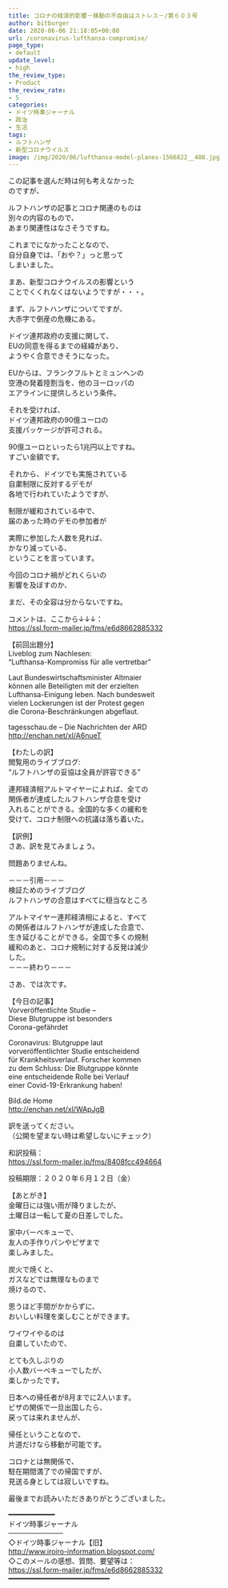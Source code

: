 ```yaml
---
title: コロナの経済的影響－移動の不自由はストレス－/第６０３号
author: bitburger
date: 2020-06-06 21:18:05+00:00
url: /coronavirus-lufthansa-compromise/
page_type:
- default
update_level:
- high
the_review_type:
- Product
the_review_rate:
- 5
categories:
- ドイツ時事ジャーナル
- 政治
- 生活
tags:
- ルフトハンザ
- 新型コロナウイルス
image: /img/2020/06/lufthansa-model-planes-1566822__480.jpg
---
```

この記事を選んだ時は何も考えなかった  
のですが、

ルフトハンザの記事とコロナ関連のものは  
別々の内容のもので、  
あまり関連性はなさそうですね。

これまでになかったことなので、  
自分自身では、「おや？」っと思って  
しまいました。

まあ、新型コロナウイルスの影響という  
ことでくくれなくはないようですが・・・。

まず、ルフトハンザについてですが、  
大赤字で倒産の危機にある。

ドイツ連邦政府の支援に関して、  
EUの同意を得るまでの経緯があり、  
ようやく合意できそうになった。

EUからは、フランクフルトとミュンヘンの  
空港の発着陸割当を、他のヨーロッパの  
エアラインに提供しろという条件。

それを受ければ、  
ドイツ連邦政府の90億ユーロの  
支援パッケージが許可される。

90億ユーロといったら1兆円以上ですね。  
すごい金額です。

それから、ドイツでも実施されている  
自粛制限に反対するデモが  
各地で行われていたようですが、

制限が緩和されている中で、  
届のあった時のデモの参加者が

実際に参加した人数を見れば、  
かなり減っている、  
ということを言っています。

今回のコロナ禍がどれくらいの  
影響を及ぼすのか、

まだ、その全容は分からないですね。

  
コメントは、ここから↓↓↓：  
<https://ssl.form-mailer.jp/fms/e6d8662885332>

【前回出題分】  
Liveblog zum Nachlesen:  
&#8220;Lufthansa-Kompromiss für alle vertretbar&#8221;

Laut Bundeswirtschaftsminister Altmaier  
können alle Beteiligten mit der erzielten  
Lufthansa-Einigung leben. Nach bundesweit  
vielen Lockerungen ist der Protest gegen  
die Corona-Beschränkungen abgeflaut.

tagesschau.de &#8211; Die Nachrichten der ARD  
<http://enchan.net/xl/A6nueT>

  
【わたしの訳】  
閲覧用のライブブログ:  
&#8220;ルフトハンザの妥協は全員が許容できる&#8221;

連邦経済相アルトマイヤーによれば、全ての  
関係者が達成したルフトハンザ合意を受け  
入れることができる。全国的な多くの緩和を  
受けて、コロナ制限への抗議は落ち着いた。

【訳例】  
さあ、訳を見てみましょう。

問題ありませんね。

－－－引用－－－  
検証ためのライブブログ  
ルフトハンザの合意はすべてに穏当なところ

アルトマイヤー連邦経済相によると、すべて  
の関係者はルフトハンザが達成した合意で、  
生き延びることができる。全国で多くの規制  
緩和のあと、コロナ規制に対する反発は減少  
した。  
－－－終わり－－－

  
さあ、では次です。

【今日の記事】  
Vorveröffentlichte Studie &#8211;  
Diese Blutgruppe ist besonders  
Corona-gefährdet

Coronavirus: Blutgruppe laut  
vorveröffentlichter Studie entscheidend  
für Krankheitsverlauf. Forscher kommen  
zu dem Schluss: Die Blutgruppe könnte  
eine entscheidende Rolle bei Verlauf  
einer Covid-19-Erkrankung haben!

Bild.de Home  
<http://enchan.net/xl/WApJgB>

訳を送ってください。  
（公開を望まない時は希望しないにチェック）

和訳投稿：  
 <https://ssl.form-mailer.jp/fms/8408fcc494664>

投稿期限：２０２０年６月１２日（金）

  
【あとがき】  
金曜日には強い雨が降りましたが、  
土曜日は一転して夏の日差しでした。

家中バーベキューで、  
友人の手作りパンやピザまで  
楽しみました。

炭火で焼くと、  
ガスなどでは無理なものまで  
焼けるので、

思うほど手間がかからずに、  
おいしい料理を楽しむことができます。

ワイワイやるのは  
自粛していたので、

とても久しぶりの  
小人数バーベキューでしたが、  
楽しかったです。

日本への帰任者が8月までに2人います。  
ビザの関係で一旦出国したら、  
戻っては来れませんが、

帰任ということなので、  
片道だけなら移動が可能です。

コロナとは無関係で、  
駐在期間満了での帰国ですが、  
見送る身としては寂しいですね。

  
最後までお読みいただきありがとうございました。

━━━━━━━━━━━  
ドイツ時事ジャーナル  
───────────  
◇ドイツ時事ジャーナル【旧】  
<http://www.iroiro-information.blogspot.com/>  
◇このメールの感想、質問、要望等は：  
<https://ssl.form-mailer.jp/fms/e6d8662885332>  
━━━━━━━━━━━━━━━━━━━━━━━━